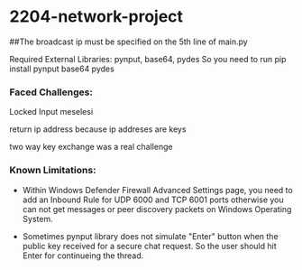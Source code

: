 # 2204-network-project

##The broadcast ip must be specified on the 5th line of main.py

Required External Libraries: pynput, base64, pydes
So you need to run pip install pynput base64 pydes

### Faced Challenges:

Locked Input meselesi

return ip address because ip addreses are keys

two way key exchange was a real challenge

### Known Limitations:

* Within Windows Defender Firewall Advanced Settings page, you need to add an Inbound Rule for UDP 6000 and TCP 6001 ports otherwise you can not get messages or peer discovery packets on Windows Operating System.

* Sometimes pynput library does not simulate "Enter" button when the public key received for a secure chat request. So the user should hit Enter for continueing the thread.